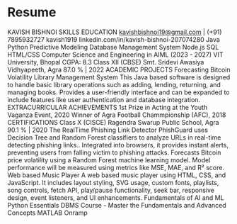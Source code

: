 # Resume
KAVISH BISHNOI
SKILLS
EDUCATION
kavishbishnoi19@gmail.com | (+91) 7895932727
kavish1919 linkedin.com/in/kavish-bishnoi-207074280
Java
Python
Predictive Modeling
Database Management System
Node.js
SQL
HTML/CSS
Computer Science and Engineering in AIML (2023 - 2027)
VIT University, Bhopal
CGPA: 8.3
Class XII (CBSE)
Smt. Sridevi Awasiya Vidhyapeeth, Agra
87.0 % | 2022
ACADEMIC PROJECTS
Forecasting Bitcoin Volatility
Library Management System
This Java based software is designed to handle basic library operations such as adding,
lending, returning, and managing books. Provides a user-friendly interface and can be
expanded to include features like user authentication and database integration.
EXTRACURRICULAR ACHIEVEMENTS
1st Prize in Acting at the Youth Vaganza Event, 2020
Winner of Agra Football Chammpionship (AFC), 2018
CERTIFICATIONS
Class X (CISCE)
Ragendra Swarup Public School, Agra
90.1 % | 2020
The RealTime Phishing Link Detector
PhishGuard uses Decision Tree and Random Forest classifiers to analyze URLs in real-time
detecting phishing links.. Integrated into browsers, it provides instant alerts, preventing users
from falling victim to phishing attacks.
Forecasts Bitcoin price volatility using a Random Forest machine learning model. Model
performance will be measured using metrics like MSE, MAE, and R² score.
Web based Music Player
A web based music player using HTML, CSS, and JavaScript. It includes layout styling, SVG
usage, custom fonts, playlists, song controls, fetch API, play/pause functionality, seek bar,
responsive design, event listeners, and UI enhancements.
Fundamentals of AI and ML
Python Essentials
DBMS Course - Master the Fundamentals and Advanced Concepts
MATLAB Onramp
